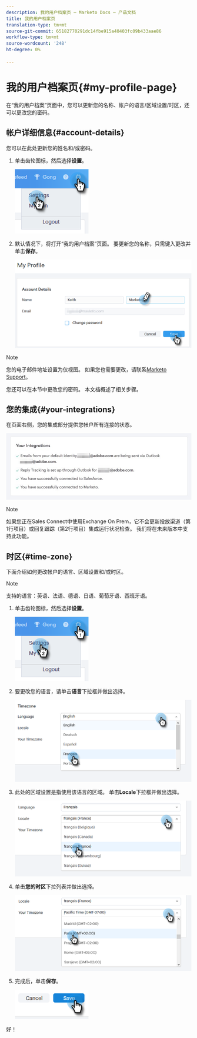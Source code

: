 ```yaml
---
description: 我的用户档案页 — Marketo Docs — 产品文档
title: 我的用户档案页
translation-type: tm+mt
source-git-commit: 65182770291dc14fbe915a40403fc09b433aae86
workflow-type: tm+mt
source-wordcount: '248'
ht-degree: 0%

---
```



# 我的用户档案页{#my-profile-page}

在“我的用户档案”页面中，您可以更新您的名称、帐户的语言/区域设置/时区，还可以更改您的密码。

## 帐户详细信息{#account-details}

您可以在此处更新您的姓名和/或密码。

1. 单击齿轮图标，然后选择&#x200B;**设置**。

   ![](assets/my-profile-page-1.png)

1. 默认情况下，将打开“我的用户档案”页面。 要更新您的名称，只需键入更改并单击&#x200B;**保存**。

   ![](assets/my-profile-page-2.png)

>[!NOTE]
>
>您的电子邮件地址设置为仅视图。 如果您也需要更改，请联系[Marketo Support](https://nation.marketo.com/t5/Support/ct-p/Support)。

您还可以在本节中更改您的密码。 本文档概述了相关步骤。

## 您的集成{#your-integrations}

在页面右侧，您的集成部分提供您帐户所有连接的状态。

![](assets/my-profile-page-3.png)

>[!NOTE]
>
>如果您正在Sales Connect中使用Exchange On Prem，它不会更新投放渠道（第1行项目）或回复跟踪（第2行项目）集成运行状况检查。 我们将在未来版本中支持此功能。

## 时区{#time-zone}

下面介绍如何更改帐户的语言、区域设置和/或时区。

>[!NOTE]
>
>支持的语言：英语、法语、德语、日语、葡萄牙语、西班牙语。

1. 单击齿轮图标，然后选择&#x200B;**设置**。

   ![](assets/my-profile-page-4.png)

1. 要更改您的语言，请单击&#x200B;**语言**&#x200B;下拉框并做出选择。

   ![](assets/my-profile-page-5.png)

1. 此处的区域设置是指使用该语言的区域。 单击&#x200B;**Locale**&#x200B;下拉框并做出选择。

   ![](assets/my-profile-page-6.png)

1. 单击&#x200B;**您的时区**&#x200B;下拉列表并做出选择。

   ![](assets/my-profile-page-7.png)

1. 完成后，单击&#x200B;**保存**。

   ![](assets/my-profile-page-8.png)

好！
